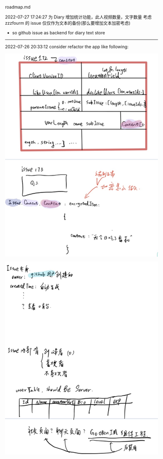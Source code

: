 roadmap.md

2022-07-27 17:24:27 为 Diary 增加统计功能，此人视频数量，文字数量
考虑 zzzfourm 的 issue 仅仅作为文本的备份(那么要增加文本加密考虑)

- so github issue as backend for diary text store

---

2022-07-26 20:33:12 consider refactor the app like following:

![](./img/roadmap_img0.jpg)

![](./img/roadmap_img1.jpg)